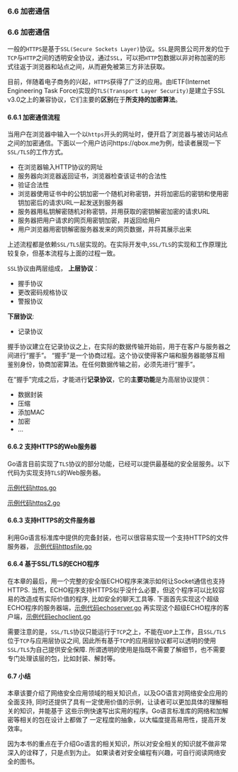 ### 6.6 加密通信

### 6.6 加密通信
一般的`HTTPS`是基于`SSL(Secure Sockets Layer)`协议。`SSL`是网景公司开发的位于`TCP`与`HTTP`之间的透明安全协议，通过`SSL`，可以把`HTTP`包数据以非对称加密的形式往返于浏览器和站点之间，从而避免被第三方非法获取。

目前，伴随着电子商务的兴起，`HTTPS`获得了广泛的应用。由IETF(Internet Engineering Task Force)实现的`TLS(Transport Layer Security)`是建立于SSL v3.0之上的兼容协议，它们主要的**区别**在于**所支持的加密算法**。

#### 6.6.1 加密通信流程
当用户在浏览器中输入一个以`https`开头的网址时，便开启了浏览器与被访问站点之间的加密通信。下面以一个用户访问https://qbox.me为例，给读者展现一下`SSL/TLS`的工作方式。
* 在浏览器输入HTTP协议的网址
* 服务器向浏览器返回证书，浏览器检查该证书的合法性
* 验证合法性
* 浏览器使用证书中的公钥加密一个随机对称密钥，并将加密后的密钥和使用密钥加密后的请求URL一起发送到服务器
* 服务器用私钥解密随机对称密钥，并用获取的密钥解密加密的请求URL
* 服务器把用户请求的网页用密钥加密，并返回给用户
* 用户浏览器用密钥解密服务器发来的网页数据，并将其展示出来

上述流程都是依赖`SSL/TLS`层实现的。在实际开发中,`SSL/TLS`的实现和工作原理比较复杂，但基本流程与上面的过程一致。

`SSL`协议由两层组成，
**上层协议**：
* 握手协议
* 更改密码规格协议
* 警报协议

**下层协议**:
* 记录协议

握手协议建立在记录协议之上，在实际的数据传输开始前，用于在客户与服务器之间进行“握手”。
“握手”是一个协商过程。这个协议使得客户端和服务器能够互相鉴别身份，协商加密算法。在任何数据传输之前，必须先进行“握手”。

在“握手”完成之后，才能进行**记录协议**，它的**主要功能**是为高层协议提供：
* 数据封装
* 压缩
* 添加MAC
* 加密
* ...

#### 6.6.2  支持HTTPS的Web服务器
Go语言目前实现了`TLS`协议的部分功能，已经可以提供最基础的安全层服务。以下代码为实现支持`TLS`的Web服务器。

[示例代码https.go](https://github.com/Lynn--/TheGoProgrammingLanguage/blob/master/code/ChapterSix/6.6EncryptedCommunication/https.go)

[示例代码https2.go](https://github.com/Lynn--/TheGoProgrammingLanguage/blob/master/code/ChapterSix/6.6EncryptedCommunication/https2.go)

#### 6.6.3 支持HTTPS的文件服务器
利用Go语言标准库中提供的完备封装，也可以很容易实现一个支持HTTPS的文件服务器，
[示例代码httpsfile.go](https://github.com/Lynn--/TheGoProgrammingLanguage/blob/master/code/ChapterSix/6.6EncryptedCommunication/httpsfile.go)

#### 6.6.4 基于SSL/TLS的ECHO程序
在本章的最后，用一个完整的安全版ECHO程序来演示如何让Socket通信也支持HTTPS.
当然，ECHO程序支持HTTPS似乎没什么必要，但这个程序可以比较容易的改造成有实际价值的程序,
比如安全的聊天工具等.
下面首先实现这个超级ECHO程序的服务器端，[示例代码echoserver.go](https://github.com/Lynn--/TheGoProgrammingLanguage/blob/master/code/ChapterSix/6.6EncryptedCommunication/echoserver.go)
再实现这个超级ECHO程序的客户端，[示例代码echoclient.go](https://github.com/Lynn--/TheGoProgrammingLanguage/blob/master/code/ChapterSix/6.6EncryptedCommunication/echoclient.go)

需要注意的是，`SSL/TLS`协议只能运行于`TCP`之上，不能在`UDP`上工作，且`SSL/TLS`位于`TCP`与应用层协议之间,
因此所有基于`TCP`的应用层协议都可以透明的使用`SSL/TLS`为自己提供安全保障.
所谓透明的使用是指既不需要了解细节，也不需要专门处理该层的包，比如封装、解封等。

#### 6.7 小结
本章该要介绍了网络安全应用领域的相关知识点，以及GO语言对网络安全应用的全面支持,
同时还提供了具有一定使用价值的示例，让读者可以更加具体的理解相关的知识，并能基于
这些示例快速写出实用的程序。Go语言标准库的网络和加解密等相关的包在设计上都做了
一定程度的抽象，以大幅度提高易用性，提高开发效率。

因为本书的重点在于介绍Go语言的相关知识，所以对安全相关的知识就不做非常深入的诠释了，只是点到为止。
如果读者对安全编程有兴趣，可自行阅读网络安全的图书。